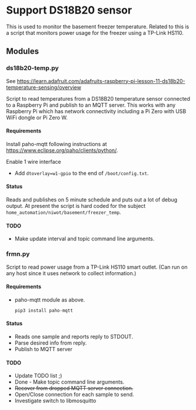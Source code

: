 # Support DS18B20 sensor
This is used to monitor the basement freezer temperature. Related to this is
a script that monitors power usage for the freezer using a TP-Link HS110.

## Modules
### ds18b20-temp.py
See https://learn.adafruit.com/adafruits-raspberry-pi-lesson-11-ds18b20-temperature-sensing/overview

Script to read temperatures from a DS18B20 temperature sensor connected to a Raspberry Pi and publish to an MQTT server. This works with any Raspberry Pi which has network connectivity including a Pi Zero with USB WiFi dongle or Pi Zero W.

#### Requirements
Install paho-mqtt following instructions at https://www.eclipse.org/paho/clients/python/.

Enable 1 wire interface
* Add `dtoverlay=w1-gpio` to the end of `/boot/config.txt`.
#### Status

Reads and publishes on 5 minute schedule and puts out a lot of debug output. At present the script is hard coded for the subject `home_automation/niwot/basement/freezer_temp`.

#### TODO

* Make update interval and topic command line arguments.

### frmn.py

Script to read power usage from a TP-Link HS110 smart outlet. (Can run
on any host since it uses network to collect information.)

#### Requirements

* paho-mqtt module as above.

    `pip3 install paho-mqtt`

#### Status

* Reads one sample and reports reply to STDOUT.
* Parse desired info from reply.
* Publish to MQTT server
#### TODO

* Update TODO list ;)
* Done - Make topic command line arguments.
* <s>Recover from dropped MQTT server connection.</s>
* Open/Close connection for each sample to send.
* Investigate switch to libmosquitto
